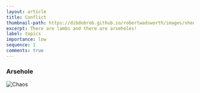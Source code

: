 ```yaml
---
layout: article
title: Conflict
thumbnail-path: https://dibdobrob.github.io/robertwadsworth/images/sheep.png
excerpt: There are lambs and there are arseholes!
label: topics
importance: low
sequence: 1
comments: true
---
```


### Arsehole

![Chaos](https://dibdobrob.github.io/robertwadsworth/images/sheep.png)
